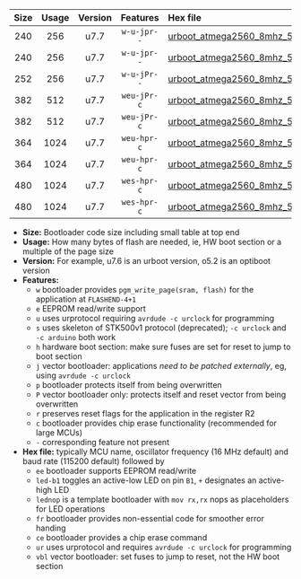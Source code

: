 |Size|Usage|Version|Features|Hex file|
|:-:|:-:|:-:|:-:|:--|
|240|256|u7.7|`w-u-jpr--`|[urboot_atmega2560_8mhz_57600bps_led+b7_ur_vbl.hex](https://raw.githubusercontent.com/stefanrueger/urboot.hex/main/mcus/atmega2560/fcpu_8mhz/57600_bps/urboot_atmega2560_8mhz_57600bps_led+b7_ur_vbl.hex)|
|240|256|u7.7|`w-u-jpr--`|[urboot_atmega2560_8mhz_57600bps_lednop_ur_vbl.hex](https://raw.githubusercontent.com/stefanrueger/urboot.hex/main/mcus/atmega2560/fcpu_8mhz/57600_bps/urboot_atmega2560_8mhz_57600bps_lednop_ur_vbl.hex)|
|252|256|u7.7|`w-u-jPr--`|[urboot_atmega2560_8mhz_57600bps_ur_vbl.hex](https://raw.githubusercontent.com/stefanrueger/urboot.hex/main/mcus/atmega2560/fcpu_8mhz/57600_bps/urboot_atmega2560_8mhz_57600bps_ur_vbl.hex)|
|382|512|u7.7|`weu-jPr-c`|[urboot_atmega2560_8mhz_57600bps_ee_led+b7_fr_ce_ur_vbl.hex](https://raw.githubusercontent.com/stefanrueger/urboot.hex/main/mcus/atmega2560/fcpu_8mhz/57600_bps/urboot_atmega2560_8mhz_57600bps_ee_led+b7_fr_ce_ur_vbl.hex)|
|382|512|u7.7|`weu-jPr-c`|[urboot_atmega2560_8mhz_57600bps_ee_lednop_fr_ce_ur_vbl.hex](https://raw.githubusercontent.com/stefanrueger/urboot.hex/main/mcus/atmega2560/fcpu_8mhz/57600_bps/urboot_atmega2560_8mhz_57600bps_ee_lednop_fr_ce_ur_vbl.hex)|
|364|1024|u7.7|`weu-hpr-c`|[urboot_atmega2560_8mhz_57600bps_ee_led+b7_fr_ce_ur.hex](https://raw.githubusercontent.com/stefanrueger/urboot.hex/main/mcus/atmega2560/fcpu_8mhz/57600_bps/urboot_atmega2560_8mhz_57600bps_ee_led+b7_fr_ce_ur.hex)|
|364|1024|u7.7|`weu-hpr-c`|[urboot_atmega2560_8mhz_57600bps_ee_lednop_fr_ce_ur.hex](https://raw.githubusercontent.com/stefanrueger/urboot.hex/main/mcus/atmega2560/fcpu_8mhz/57600_bps/urboot_atmega2560_8mhz_57600bps_ee_lednop_fr_ce_ur.hex)|
|480|1024|u7.7|`wes-hpr-c`|[urboot_atmega2560_8mhz_57600bps_ee_led+b7_fr_ce.hex](https://raw.githubusercontent.com/stefanrueger/urboot.hex/main/mcus/atmega2560/fcpu_8mhz/57600_bps/urboot_atmega2560_8mhz_57600bps_ee_led+b7_fr_ce.hex)|
|480|1024|u7.7|`wes-hpr-c`|[urboot_atmega2560_8mhz_57600bps_ee_lednop_fr_ce.hex](https://raw.githubusercontent.com/stefanrueger/urboot.hex/main/mcus/atmega2560/fcpu_8mhz/57600_bps/urboot_atmega2560_8mhz_57600bps_ee_lednop_fr_ce.hex)|

- **Size:** Bootloader code size including small table at top end
- **Usage:** How many bytes of flash are needed, ie, HW boot section or a multiple of the page size
- **Version:** For example, u7.6 is an urboot version, o5.2 is an optiboot version
- **Features:**
  + `w` bootloader provides `pgm_write_page(sram, flash)` for the application at `FLASHEND-4+1`
  + `e` EEPROM read/write support
  + `u` uses urprotocol requiring `avrdude -c urclock` for programming
  + `s` uses skeleton of STK500v1 protocol (deprecated); `-c urclock` and `-c arduino` both work
  + `h` hardware boot section: make sure fuses are set for reset to jump to boot section
  + `j` vector bootloader: applications *need to be patched externally*, eg, using `avrdude -c urclock`
  + `p` bootloader protects itself from being overwritten
  + `P` vector bootloader only: protects itself and reset vector from being overwritten
  + `r` preserves reset flags for the application in the register R2
  + `c` bootloader provides chip erase functionality (recommended for large MCUs)
  + `-` corresponding feature not present
- **Hex file:** typically MCU name, oscillator frequency (16 MHz default) and baud rate (115200 default) followed by
  + `ee` bootloader supports EEPROM read/write
  + `led-b1` toggles an active-low LED on pin `B1`, `+` designates an active-high LED
  + `lednop` is a template bootloader with `mov rx,rx` nops as placeholders for LED operations
  + `fr` bootloader provides non-essential code for smoother error handing
  + `ce` bootloader provides a chip erase command
  + `ur` uses urprotocol and requires `avrdude -c urclock` for programming
  + `vbl` vector bootloader: set fuses to jump to reset, not the HW boot section
